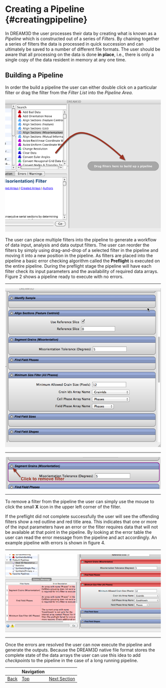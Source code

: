 Creating a Pipeline {#creatingpipeline}
=========
In DREAM3D the user processes their data by creating what is known as a _Pipeline_ which is constructed  out of a series of _Filters_. By chaining together a series of filters the data is processed in quick succession and can ultimately be saved to a number of different file formats. The user should be aware that all processing on the data is done **in place**, i.e., there is only a single copy of the data resident in memory at any one time.

## Building a Pipeline
In order the build a pipeline the user can either double click on a particular filter or drag the filter from the _Filter List_ into the _Pipeline Area_.

![Figure 1: Empty pipeline area.](Images/CreatingPipeline-1.png)

The user can place multiple filters into the pipeline to generate a workflow of data input, analysis and data output filters. The user can reorder the filters by simply using drag-and-drop of a selected filter in the pipeline and moving it into a new position in the pipeline. As filters are placed into the pipeline a basic error checking algorithm called the **Preflight** is executed on the entire pipeline. During the preflight stage the pipeline will have each filter check its input parameters and the availability of required data arrays. Figure 2 shows a pipeline ready to execute with no errors.

----------

![Figure 2: Correctly populated pipeline.](Images/CreatingPipeline-2.png)

----------

![Figure 3: Selected Filter in the pipeline & How to remove the filter.](Images/CreatingPipeline-4.png)

----------

To remove a filter from the pipeline the user can simply use the mouse to click the small **X** icon in the upper left corner of the filter.


If the preflight did not complete successfully the user will see the offending filters show a red outline and red title area. This indicates that one or more of the input parameters have an error or the filter requires data that will not be available at that point in the pipeline. By looking at the error table the user can read the error message from the pipeline and act accordingly. An example pipeline with errors is shown in figure 4.

----------

![Figure 4: Errors in the constructed pipeline.](Images/CreatingPipeline-3.png)

-------------

Once the errors are resolved the user can now execute the pipeline and generate the outputs. Because the DREAM3D native file format stores the complete state of the data arrays the user can use this idea to add _checkpoints_ to the pipeline in the case of a long running pipeline.


|   | Navigation |    |
|----|---------|------|
| [Back](userinterface.html) | [Top](usermanual.html) | [Next Section](importexportsavepipeline.html) |

